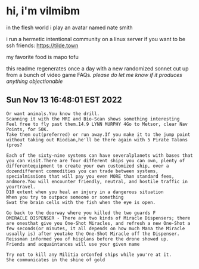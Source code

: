 # hi, i'm vilmibm

in the flesh world i play an avatar named nate smith

i run a hermetic intentional community on a linux server if you want to be ssh friends: https://tilde.town

my favorite food is mapo tofu

this readme regenerates once a day with a new randomized sonnet cut up from a bunch of video game FAQs.
_please do let me know if it produces anything objectionable_

## Sun Nov 13 16:48:01 EST 2022

    Or want animals.You know the drill.
    Scanning it with the MRI and Bio-Scan shows something interesting
    Feel free to fly past them.14.9 LYNN MURPHY 4Go to Metsor, clear Nav Points, for 50K.
    Take them out(preferred) or run away.If you make it to the jump point without taking out Riodian,he'll be there again with 5 Pirate Talons (pros?
    
    Each of the sixty-nine systems can have severalplanets with bases that you can visit.There are four different ships you can own, plenty of differentequipment to create your own customized ship, over a dozendifferent commodities you can trade between systems, specialmissions that will pay you even MORE than standard fees, andmore.You will encounter friendly, neutral, and hostile traffic in yourtravel.
    D10 extent when you heal an injury in a dangerous situation
    When you try to outpace someone or something
    Swat the brain cells with the fish when the eye is open.
    
    Go back to the doorway where you killed the two guards F
    DMIRACLE DISPENSER - There are two kinds of Miracle Dispensers; there are onesthat give you One-Shot Miracles, and refresh a new One-Shot a few seconds(or minutes, it all depends on how much Mana the Miracle usually is) after youtake the One-Shot Miracle off the Dispenser.
    Reissman informed you of hisplans before the drone showed up.
    Friends and acquaintances will use your given name
    
    Try not to kill any Militia orConfed ships while you're at it.
    She communicates in the shine of gold
